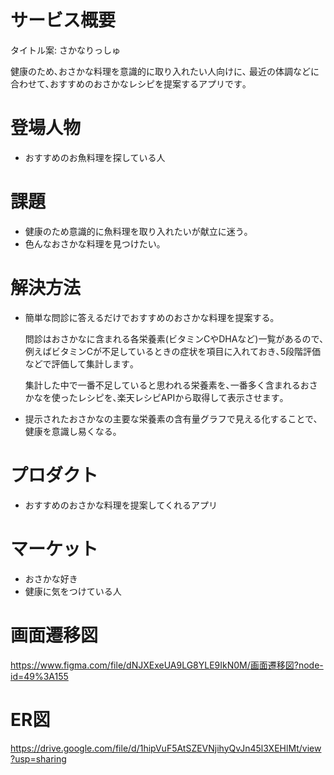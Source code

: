 # サービス概要
タイトル案: さかなりっしゅ

健康のため､おさかな料理を意識的に取り入れたい人向けに､
最近の体調などに合わせて､おすすめのおさかなレシピを提案するアプリです｡

# 登場人物
- おすすめのお魚料理を探している人

# 課題
- 健康のため意識的に魚料理を取り入れたいが献立に迷う｡
- 色んなおさかな料理を見つけたい｡

# 解決方法
- 簡単な問診に答えるだけでおすすめのおさかな料理を提案する｡

  問診はおさかなに含まれる各栄養素(ビタミンCやDHAなど)一覧があるので､例えばビタミンCが不足しているときの症状を項目に入れておき､5段階評価などで評価して集計します｡

  集計した中で一番不足していると思われる栄養素を､一番多く含まれるおさかなを使ったレシピを､楽天レシピAPIから取得して表示させます｡
- 提示されたおさかなの主要な栄養素の含有量グラフで見える化することで､健康を意識し易くなる｡

# プロダクト
- おすすめのおさかな料理を提案してくれるアプリ

# マーケット
- おさかな好き
- 健康に気をつけている人

# 画面遷移図
https://www.figma.com/file/dNJXExeUA9LG8YLE9IkN0M/画面遷移図?node-id=49%3A155

# ER図
https://drive.google.com/file/d/1hipVuF5AtSZEVNjihyQvJn45l3XEHlMt/view?usp=sharing
